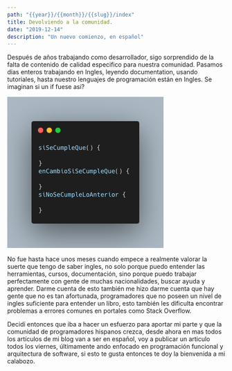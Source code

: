 ```yaml
---
path: "{{year}}/{{month}}/{{slug}}/index"
title: Devolviendo a la comunidad.
date: "2019-12-14"
description: "Un nuevo comienzo, en español"
---
```


Después de años trabajando como desarrollador, sigo sorprendido de la falta de contenido de calidad especifico para nuestra comunidad.
Pasamos dias enteros trabajando en Ingles, leyendo documentation, usando tutoriales, hasta nuestro lenguajes de programación están en Ingles.
Se imaginan si un if fuese asi?

![FalsoIf](./falsoIf.png)

No fue hasta hace unos meses cuando empece a realmente valorar la suerte que tengo de saber ingles, no solo porque puedo entender las herramientas, cursos, documentación,
sino porque puedo trabajar perfectamente con gente de muchas nacionalidades, buscar ayuda y aprender. Darme cuenta de esto también me hizo darme cuenta que hay gente que no es tan afortunada,
programadores que no poseen un nivel de ingles suficiente para entender un libro, esto también les dificulta encontrar problemas a errores comunes en portales como Stack Overflow.

Decidí entonces que iba a hacer un esfuerzo para aportar mi parte y que la comunidad de programadores hispanos crezca, desde ahora en mas todos los artículos de mi blog van a ser en español, voy a publicar un articulo todos los viernes, últimamente ando enfocado en programación funcional y arquitectura de software, si esto te gusta entonces te doy la bienvenida a mi calabozo.
